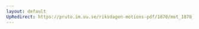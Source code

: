 ```yaml
---
layout: default
UpRedirect: https://pruto.im.uu.se/riksdagen-motions-pdf/1870/mot_1870__ak__108.pdf
---
```

